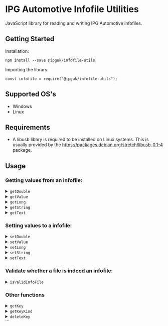 # IPG Automotive Infofile Utilities

JavaScript library for reading and writing IPG Automotive infofiles.

## Getting Started

Installation:

```
npm install --save @ipguk/infofile-utils
```

Importing the library:

```
const infofile = require("@ipguk/infofile-utils");
```

## Supported OS's

- Windows
- Linux

## Requirements

- A libusb libary is required to be installed on Linux systems. This is usually provided by the
  https://packages.debian.org/stretch/libusb-0.1-4 package.

## Usage

### Getting values from an infofile:

<details>
<summary></b><code>getDouble</code></b></summary>
Returns a double value from an infofile for a given key or an array of keys. The value will be returned as a number.

### Getting a single double value from an infofile:

```
// import the library
const infofile = require("@ipguk/infofile-utils");

// get the absolute path to the infofile
const file = "C:\infofiles\infofile";

// get the double value for the keys "WheelCarrier.fl.mass"
const wheelCarrierValue = infofile.getDouble({file, keys:"WheelCarrier.fl.mass"});

// console.log the value, returns a double e.g. "0.5"
console.log(wheelCarrierValue)
```

### Getting an array of double values from an infofile:

```
// import the library
const infofile = require("@ipguk/infofile-utils");

// get the absolute path to the infofile
const file = "C:\infofiles\infofile";

// get the double values for the keys "WheelCarrier.fl.mass" and "WheelCarrier.fr.mass"
const wheelCarrierValues = infofile.getDouble({file, keys:["WheelCarrier.fl.mass", "WheelCarrier.fr.mass"]});

// console.log the values, returns an array of objects with the keys "keys" and "value" e.g. [{keys: "WheelCarrier.fl.mass", value: 0.5}, {keys: "WheelCarrier.fr.mass", value: 0.5}]
console.log(wheelCarrierValues)
```

</details>

<details>
<summary></b><code>getValue</code></b></summary>
A universal function for getting values from an infofile. All numerical key values are returned as numbers. All other key values are returned as strings.

### Getting a single value from an infofile:

```
// import the library
const infofile = require("@ipguk/infofile-utils");

// get the absolute path to the infofile
const file = "C:\infofiles\infofile";

// get the value for the keys "WheelCarrier.fl.mass"
const wheelCarrierValue = infofile.getValue({file, keys:"WheelCarrier.fl.mass"});

// console.log the value (returns an object like this {keys: "WheelCarrier.fl.mass", value: 0.0})
console.log(wheelCarrierValue)
```

### Getting an array of values from an infofile:

```
// import the library
const infofile = require("@ipguk/infofile-utils");

// get the absolute path to the infofile
const file = "C:\infofiles\infofile";

// get the values for the keys "WheelCarrier.fl.mass" and "SuspF.Spring.Kind"
const values = infofile.getValue({file, keys:["WheelCarrier.fl.mass", "SuspF.Spring.Kind"]});

// console.log the values (returns an array of objects like this [{keys: "WheelCarrier.fl.mass", value: 0.0}, {keys: "SuspF.Spring.Kind", value: "Hookean 1"}])
console.log(values)
```

</details>

<details>
<summary></b><code>getLong</code></b></summary>
Returns a long value from an infofile for a given key or an array of keys. The value will be returned as a number.

### Getting a single long value from an infofile:

```
// import the library
const infofile = require("@ipguk/infofile-utils");

// get the absolute path to the infofile
const file = "C:\infofiles\infofile";

// get the long value for the keys "Body.mass"
const bodyMassValue = infofile.getLong({file, keys:"Body.mass"});

// console.log the value, returns a long e.g. 1801
console.log(bodyMassValue)
```

### Getting an array of long values from an infofile:

```
// import the library
const infofile = require("@ipguk/infofile-utils");

// get the absolute path to the infofile
const file = "C:\infofiles\infofile";

// get the long values for the keys "Body.mass" and "nAxle"
const longValues = infofile.getLong({file, keys:["Body.mass", "nAxle"]});

// console.log the values, returns an array of objects with the keys "keys" and "value" e.g. [{keys: "Body.mass", value: 1801}, {keys: "nAxle", value: 2}]
console.log(longValues)
```

</details>

<details>
<summary></b><code>getString</code></b></summary>
Returns a string value from an infofile for a given keys or an array of keys.

### Getting a single string value from an infofile:

```
// import the library
const infofile = require("@ipguk/infofile-utils");

// get the absolute path to the infofile
const file = "C:\infofiles\infofile";

// get the string value for the keys "Aero.Crosswind.Kind"
const aeroCrosswindKind = infofile.getString({file, keys:"Aero.Crosswind.Kind"});

// console.log the value, returns a string e.g. "Step"
console.log(aeroCrosswindKind)
```

### Getting an array of string values from an infofile:

```
// import the library
const infofile = require("@ipguk/infofile-utils");

// get the absolute path to the infofile
const file = "C:\infofiles\infofile";

// get the string values for the keys "Body.mass" and "Aero.Kind"
const stringValues = infofile.getString({file, keys:["Aero.Crosswind.Kind", "Aero.Kind"]});

// console.log the values, returns an array of objects with the keys "keys" and "value" e.g. [{keys: "Aero.Crosswind.Kind", value: "Step"}, {keys: "Aero.Kind", value: "Coeff6x1 1"}]
console.log(stringValues)
```

</details>

<details>
<summary></b><code>getText</code></b></summary>
Returns a text value from an infofile for a given keys or an array of keys. This is an array of strings are are split by newlines in the infofile.

### Getting a single text value from an infofile:

```
// import the library
const infofile = require("@ipguk/infofile-utils");

// get the absolute path to the infofile
const file = "C:\infofiles\infofile";

// get the text value for the keys "Description"
const description = infofile.getText({file, keys:"Description"});

// console.log the value, returns an array of strings e.g. ["This is a description", "of the infofile"]
console.log(description)
```

### Getting an array of text values from an infofile:

```
// import the library
const infofile = require("@ipguk/infofile-utils");

// get the absolute path to the infofile
const file = "C:\infofiles\infofile";

// get the text values for the keys "Description" and "Aero.Coeff"
const textValues = infofile.getText({file, keys:["Description", "Aero.Coeff"]});

// console.log the values, returns an array of objects with the keys "keys" and "value" e.g. [{keys: "Description", value: ["-180 -0.4 0.0 0.1 0.0 -0.01 0.0","-120 -0.2 -1.4 0.7 -0.2 -0.021 0.06","-90 0.0 -1.7 0.9 -0.2 0.0 0.0","-60 0.0 -1.7 0.9 -0.2 0.0 0.0","-30 0.0 -1.7 0.9 -0.2 0.0 0.0","0.0 0.0 -1.7 0.9 -0.2 0.0 0.0","30 0.0 -1.7 0.9 -0.2 0.0 0.0","60 0.0 -1.7 0.9 -0.2 0.0 0.0","90 0.0 -1.7 0.9 -0.2 0.0 0.0","120 0.0 -1.7 0.9 -0.2 0.0 0.0","180 0.0 -1.7 0.9 -0.2 0.0 0.0"]}]
console.log(textValues)
```

</details>

### Setting values to a infofile:

<details>
<summary></b><code>setDouble</code></b></summary>
Sets a double value to an infofile for a given keys.

### Setting a single double value to an infofile:

```
// import the library
const infofile = require("@ipguk/infofile-utils");

// get the absolute path to the infofile
const file = "C:\infofiles\infofile";

// set the double value for the keys "SuspF.Spring.l0" to 0.351
status = infofile.setDouble({file, values:{keys: "SuspF.Spring.l0", value: 0.351}});

// console.log the status, returns 0 if successful, -1 if not
console.log(status)
```

### Setting an array of double values to an infofile:

```
// import the library
const infofile = require("@ipguk/infofile-utils");

// get the absolute path to the infofile
const file = "C:\infofiles\infofile";

// set the double values for the keys "SuspF.Spring.l0" and "Body.mass" to 0.351 and 1830.15
status = infofile.setDouble({file, values:[{keys: SuspF.Spring.l0", value: 0.351}, {keys: "Body.mass", value:  1830.15}]});

// console.log the status, array of objects with the keys "keys" and "status" e.g. [{keys: "SuspF.Spring.l0", status: 0}, {keys: "Body.mass", status: 0}] where status is 0 if successful, -1 if not
console.log(status)
```

</details>

<details>
<summary></b><code>setValue</code></b></summary>
A universal function to set values to an infofile.

### Setting a single value to an infofile:

```

// import the library
const infofile = require("@ipguk/infofile-utils");

// get the absolute path to the infofile
const file = "C:\infofiles\infofile";

// set the value for the keys "SuspF.Spring.l0" to 0.351
status = infofile.setValue({file, values:{keys: "SuspF.Spring.l0", value: 0.351}});

// console.log the status, returns 0 if successful, -1 if not
console.log(status)

```

### Setting an array of values to an infofile:

```

// import the library
const infofile = require("@ipguk/infofile-utils");

// get the absolute path to the infofile
const file = "C:\infofiles\infofile";

// set the values for the keys "SuspF.Spring.l0" and "Aero.Crosswind.Kind" to 0.351 and "Step"
status = infofile.setValue({file, values:[{keys: "SuspF.Spring.l0", value: 0.351}, {keys: "Aero.Crosswind.Kind", value: "Step"}]});

// console.log the status, array of objects with the keys "keys" and "status" e.g. [{keys: "SuspF.Spring.l0", status: 0}, {keys: "Aero.Crosswind.Kind", status: 0}] where status is 0 if successful, -1 if not
console.log(status)

```

</details>

<details>
<summary></b><code>setLong</code></b></summary>
Sets a long value to an infofile for a given keys.

### Setting a single long value to an infofile:

```

// import the library
const infofile = require("@ipguk/infofile-utils");

// get the absolute path to the infofile
const file = "C:\infofiles\infofile";

// set the long value for the keys "Body.mass" to 1801
status = infofile.setLong({file, values:{keys: "Body.mass", value: 1801}});

// console.log the status, returns 0 if successful, -1 if not
console.log(status)

```

### Setting an array of long values to an infofile:

```

// import the library
const infofile = require("@ipguk/infofile-utils");

// get the absolute path to the infofile
const file = "C:\infofiles\infofile";

// set the long values for the keys "Body.mass" and "nAxle" to 1801 and 2
status = infofile.setLong({file, values:[{keys: "Body.mass", value: 1801}, {keys: "nAxle", value: 2}]});

// console.log the status, array of objects with the keys "keys" and "status" e.g. [{keys: "Body.mass", status: 0}, {keys: "nAxle", status: 0}] where status is 0 if successful, -1 if not
console.log(status)

```

</details>

<details>
<summary></b><code>setString</code></b></summary>
Sets a string value to an infofile for a given keys.

### Setting a single string value to an infofile:

```

// import the library
const infofile = require("@ipguk/infofile-utils");

// get the absolute path to the infofile
const file = "C:\infofiles\infofile";

// set the string value for the keys "Aero.Crosswind.Kind" to "Step"
status = infofile.setString({file, values:{keys: "Aero.Crosswind.Kind", value: "Step"}});

// console.log the status, returns 0 if successful, -1 if not
console.log(status)

```

### Setting an array of string values to an infofile:

```

// import the library
const infofile = require("@ipguk/infofile-utils");

// get the absolute path to the infofile
const file = "C:\infofiles\infofile";

// set the string values for the keys "Aero.Crosswind.Kind" and "Eng.Kind" to "Step" and "Flex"
status = infofile.setString({file, values:[{keys: "Aero.Crosswind.Kind", value: "Step"}, {keys: "Eng.Kind", value: "Flex"}]});

// console.log the status, array of objects with the keys "keys" and "status" e.g. [{keys: "Aero.Crosswind.Kind", status: 0}, {keys: "Eng.Kind", status: 0}] where status is 0 if successful, -1 if not
console.log(status)

```

</details>

<details>
<summary></b><code>setText</code></b></summary>
Sets a text value to an infofile for a given keys. This is an array of strings are are split by newlines in the infofile for each item in the string array.

### Setting a single text value to an infofile:

```

// import the library
const infofile = require("@ipguk/infofile-utils");

// get the absolute path to the infofile
const file = "C:\infofiles\infofile";

// set the text value for the keys "Description" to ["This is a description", "This is a description on a second line"]
status = infofile.setText({file, values:{keys: "Description", value: ["This is a description", "This is a description on a second line"]}});

// console.log the status, returns 0 if successful, -1 if not
console.log(status)

```

### Setting an array of text values to an infofile:

```

// import the library
const infofile = require("@ipguk/infofile-utils");

// get the absolute path to the infofile
const file = "C:\infofiles\infofile";

// set the text values for the keys "Description" and "Eng.Description" to ["This is a description", "This is a description on a second line"] and ["This is a description", "This is a description on a second line"]
status = infofile.setText({file, values:[{keys: "Description", value: ["This is a description", "This is a description on a second line"]}, {keys: "Eng.Description", value: ["This is a description", "This is a description on a second line"]}]});

// console.log the status, array of objects with the keys "keys" and "status" e.g. [{keys: "Description", status: 0}, {keys: "Eng.Description", status: 0}] where status is 0 if successful, -1 if not
console.log(status)

```

</details>

### Validate whether a file is indeed an infofile:

<details>
<summary></b><code>isValidInfoFile</code></b></summary>
Returns a boolean value to show whether the file is a valid infofile or not.

### Check whether a file is an infofile

```
// import the library
const infofile = require("@ipguk/infofile-utils");

// get the absolute path to the infofile
const file = "C:\infofiles\infofile";

// call the function. The property "type" is an optional property.
// If no type is specified, any valid infofile will be taken as valid. However, files which are not infofiles still be regarded as invalid!
// List of values for type:
// "Vehicle" (for cars, motorcycles and trucks)
// "Car" (for Car infofiles)
// "Motorcycle" (for Motorcycle infofiles)
// "Truck" (for Truck infofiles)
// "TestRun" (for test runs)
// "Road" (for road infofiles)
// "Trailer" (for Trailer infofiles)
// "Tire" (for Tire infofiles)
// "Driver" (for Driver infofiles)
// "TrafficBehavior" (for TrafficBehavior infofiles)
// "TrafficDriver" (for TrafficDriver infofiles)
// "TrafficTemplate" (for TrafficTemplate, e. g. vehicles, pedestrians, buildings, etc. infofiles)
// "SavedSelections" (for SavedSelections infofiles)
// "UserDriver" (for UserDriver infofiles)
// "SuspensionKinematics-skc" (for Suspension Kinematics infofiles with a .skc file extension)
// "SuspensionKinematics-mbs" (for Suspension Kinematics infofiles with a .mbs file extension)
// "ADTF" (for ADTF infofifles)
// "DataDict" (for DataDict infofiles)
// "GPUConfig" (for GPUConfig infofiles)
// "PTBattery-BattECM" (for PTBattery-BattECM infofiles)
// "AirBrake" (for AirBrake infofiles)
// "HydESP" (for HydESP infofiles)
// "HydIPB" (for HydIPB infofiles)
// "Suspension" (for various Suspension infofiles)
// "SuspensionControl" (for various SuspensionControl infofiles)
const validationWithoutType = isValidInfoFile({ file: file });
const validationWithType = isValidInfoFile({ file: file, type: "Vehicle" });

// console.log the status, returns true if valid, false if not
console.log(validationWithType)
```

</details>

### Other functions

<details>
<summary></b><code>getKey</code></b></summary>
Lists the keys in an infofile, for a given prefix, if no prefix is provided all keys are returned

### Listing all keys in an infofile:

```

// import the library
const infofile = require("@ipguk/infofile-utils");

// get the absolute path to the infofile
const file = "C:\infofiles\infofile";

// list all keys in the infofile
keys = infofile.getKey({file});

// console.log the keys, returns an array of keys e.g. ["Body.mass", "nAxle"]
console.log(keys)

```

### Listing keys in an infofile for a given prefix:

```

// import the library
const infofile = require("@ipguk/infofile-utils");

// get the absolute path to the infofile
const file = "C:\infofiles\infofile";

// list all keys in the infofile for the prefix "Aero"
keys = infofile.getKey({ file, prefix: "Aero" });

// console.log the keys, returns an array of keys e.g. ["Aero.Crosswind.Kind", "Aero.Crosswind.Speed"]
console.log(keys)

```

</details>

<details>
<summary></b><code>getKeyKind</code></b></summary>
Lists the getKeyKind, returns String_Key, Text_Key or No_Key

### Get the getKeyKind for a single keys:

```

// import the library
const infofile = require("@ipguk/infofile-utils");

// get the absolute path to the infofile
const file = "C:\infofiles\infofile";

// get the getKeyKind for the keys "Body.mass"
keyKind = infofile.getKeyKind({file, keys: "Body.mass"});

// console.log the keyKind, returns String_Key if keys is a single line string, Text_Key if keys is a text array and No_Key if keys is not found
console.log(keyKind)

```

### Get the getKeyKind for a list of keys:

```

// import the library
const infofile = require("@ipguk/infofile-utils");

// get the absolute path to the infofile
const file = "C:\infofiles\infofile";

// get the getKeyKind for the keys "Body.mass" and "nAxle"
getKeyKind = infofile.getKeyKind({file, keys: ["Body.mass", "nAxle"]});

// console.log the getKeyKind, returns an array of getKeyKind e.g. ["String_Key", "No_Key"]
console.log(getKeyKind)

```

</details>

<details>
<summary></b><code>deleteKey</code></b></summary>
Deletes a key from an infofile

### Delete a single keys from an infofile:

```

// import the library
const infofile = require("@ipguk/infofile-utils");

// get the absolute path to the infofile
const file = "C:\infofiles\infofile";

// delete the keys "Body.mass"
status = infofile.deleteKey({file, keys: "Body.mass"});

// console.log the status, returns 0 if successful, -1 if not
console.log(status)

```

### Delete a list of keys from an infofile:

```

// import the library
const infofile = require("@ipguk/infofile-utils");

// get the absolute path to the infofile
const file = "C:\infofiles\infofile";

// delete the keys "Body.mass" and "nAxle"
status = infofile.deleteKey({file, keys: ["Body.mass", "nAxle"]});

// console.log the status, returns an object with the keys "keys" and "status" e.g. {keys: "Body.mass", status: 0}, {keys: "nAxle", status: 0} where status is 0 if successful, -1 if not
console.log(status)

```

</details>
```
